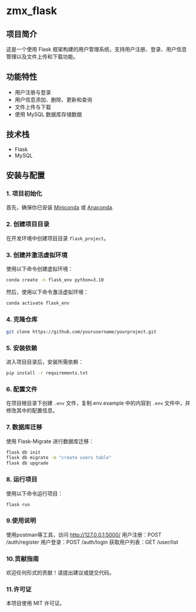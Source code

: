 # zmx_flask

## 项目简介
这是一个使用 Flask 框架构建的用户管理系统，支持用户注册、登录、用户信息管理以及文件上传和下载功能。

## 功能特性
- 用户注册与登录
- 用户信息添加、删除、更新和查询
- 文件上传与下载
- 使用 MySQL 数据库存储数据

## 技术栈
- Flask
- MySQL

## 安装与配置

### 1. 项目初始化
首先，确保你已安装 [Miniconda](https://docs.conda.io/en/latest/miniconda.html) 或 [Anaconda](https://www.anaconda.com/products/distribution).

### 2. 创建项目目录
在开发环境中创建项目目录 `flask_project`。

### 3. 创建并激活虚拟环境
使用以下命令创建虚拟环境：
```bash
conda create -n flask_env python=3.10
```
然后，使用以下命令激活虚拟环境：
```bash
conda activate flask_env
```

### 4. 克隆仓库
```bash
git clone https://github.com/yourusername/yourproject.git
```

### 5. 安装依赖
进入项目目录后，安装所需依赖：
```bash
pip install -r requirements.txt
```

### 6. 配置文件
在项目根目录下创建 `.env` 文件，复制.env.example 中的内容到 `.env` 文件中，并修改其中的配置信息。

### 7. 数据库迁移
使用 Flask-Migrate 进行数据库迁移：
```bash
flask db init
flask db migrate -m "create users table"
flask db upgrade
```

### 8. 运行项目
使用以下命令运行项目：
```bash
flask run
```

### 9.使用说明
使用postman等工具，访问 http://127.0.0.1:5000/ 
用户注册：POST /auth/register
用户登录：POST /auth/login
获取用户列表：GET /user/list

### 10.贡献指南
欢迎任何形式的贡献！请提出建议或提交代码。

### 11.许可证
本项目使用 MIT 许可证。